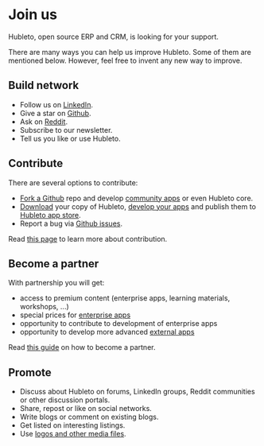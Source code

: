 # Join us

Hubleto, open source ERP and CRM, is looking for your support.

There are many ways you can help us improve Hubleto. Some of them are mentioned below. However, feel free to invent any new way to improve.

## Build network

  * Follow us on [LinkedIn](https://www.linkedin.com/company/hubleto).
  * Give a star on [Github](https://github.com/wai-blue/hubleto).
  * Ask on [Reddit](https://www.reddit.com/r/hubleto).
  * Subscribe to our newsletter.
  * Tell us you like or use Hubleto.

## Contribute

There are several options to contribute:

  * [Fork a Github](contribute) repo and develop [community apps](apps/community) or even Hubleto core.
  * [Download](download-and-install) your copy of Hubleto, [develop your apps](apps/external) and publish them to [Hubleto app store](publish-app).
  * Report a bug via [Github issues](https://github.com/wai-blue/hubleto/issues).

Read [this page](contribute) to learn more about contribution.

## Become a partner

With partnership you will get:

  * access to premium content (enterprise apps, learning materials, workshops, ...)
  * special prices for [enterprise apps](apps/enterprise)
  * opportunity to contribute to development of enterprise apps
  * opportunity to develop more advanced [external apps](apps/external)

Read [this guide](partnership) on how to become a partner.

## Promote

  * Discuss about Hubleto on forums, LinkedIn groups, Reddit communities or other discussion portals.
  * Share, repost or like on social networks.
  * Write blogs or comment on existing blogs.
  * Get listed on interesting listings.
  * Use [logos and other media files](media).

